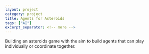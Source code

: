 ```yaml
---
layout: project
category: project
title: Agents for Asteroids
tags: ["AI"]
excerpt_separator: <!-- more -->
---
```


Building an asteroids game with the aim to build agents that can play individually or coordinate together.
